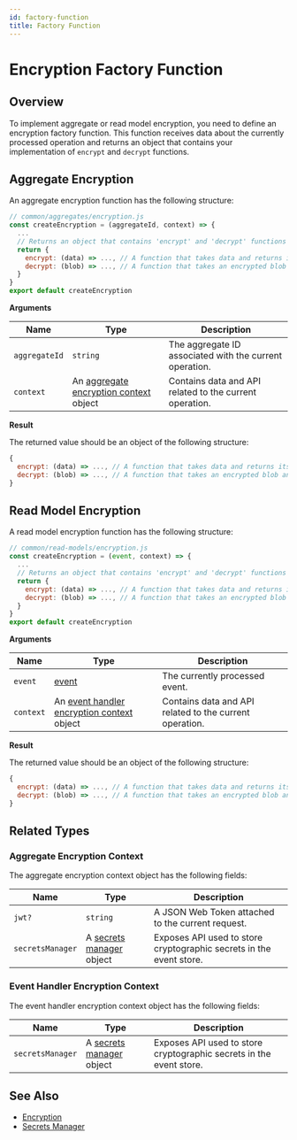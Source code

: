 ```yaml
---
id: factory-function
title: Factory Function
---
```


# Encryption Factory Function

## Overview

To implement aggregate or read model encryption, you need to define an encryption factory function. This function receives data about the currently processed operation and returns an object that contains your implementation of `encrypt` and `decrypt` functions.

## Aggregate Encryption

An aggregate encryption function has the following structure:

```js
// common/aggregates/encryption.js
const createEncryption = (aggregateId, context) => {
  ...
  // Returns an object that contains 'encrypt' and 'decrypt' functions
  return {
    encrypt: (data) => ..., // A function that takes data and returns its encrypted version
    decrypt: (blob) => ..., // A function that takes an encrypted blob and returns unencrypted data
  }
}
export default createEncryption
```

**Arguments**

| Name          | Type                                                                    | Description                                             |
| ------------- | ----------------------------------------------------------------------- | ------------------------------------------------------- |
| `aggregateId` | `string`                                                                | The aggregate ID associated with the current operation. |
| `context`     | An [aggregate encryption context](#aggregate-encryption-context) object | Contains data and API related to the current operation. |

**Result**

The returned value should be an object of the following structure:

```js
{
  encrypt: (data) => ..., // A function that takes data and returns its encrypted version
  decrypt: (blob) => ..., // A function that takes an encrypted blob and returns unencrypted data
}
```

## Read Model Encryption

A read model encryption function has the following structure:

```js
// common/read-models/encryption.js
const createEncryption = (event, context) => {
  ...
  // Returns an object that contains 'encrypt' and 'decrypt' functions
  return {
    encrypt: (data) => ..., // A function that takes data and returns its encrypted version
    decrypt: (blob) => ..., // A function that takes an encrypted blob and returns unencrypted data
  }
}
export default createEncryption
```

**Arguments**

| Name      | Type                                                                            | Description                                             |
| --------- | ------------------------------------------------------------------------------- | ------------------------------------------------------- |
| `event`   | [event](../event.md)                                                            | The currently processed event.                          |
| `context` | An [event handler encryption context](#event-handler-encryption-context) object | Contains data and API related to the current operation. |

**Result**

The returned value should be an object of the following structure:

```js
{
  encrypt: (data) => ..., // A function that takes data and returns its encrypted version
  decrypt: (blob) => ..., // A function that takes an encrypted blob and returns unencrypted data
}
```

## Related Types

### Aggregate Encryption Context

The aggregate encryption context object has the following fields:

| Name             | Type                                           | Description                                                         |
| ---------------- | ---------------------------------------------- | ------------------------------------------------------------------- |
| `jwt?`           | `string`                                       | A JSON Web Token attached to the current request.                   |
| `secretsManager` | A [secrets manager](secrets-manager.md) object | Exposes API used to store cryptographic secrets in the event store. |

### Event Handler Encryption Context

The event handler encryption context object has the following fields:

| Name             | Type                                           | Description                                                         |
| ---------------- | ---------------------------------------------- | ------------------------------------------------------------------- |
| `secretsManager` | A [secrets manager](secrets-manager.md) object | Exposes API used to store cryptographic secrets in the event store. |

## See Also

- [Encryption](../../encryption.md)
- [Secrets Manager](secrets-manager.md)
